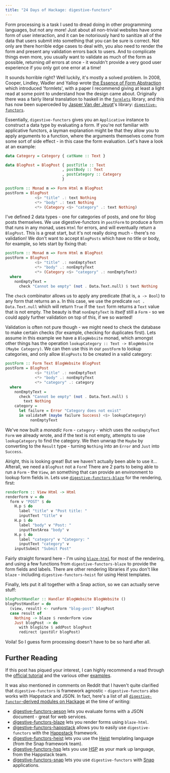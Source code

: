 ```yaml
---
title: "24 Days of Hackage: digestive-functors"
---
```


Form processing is a task I used to dread doing in other programming languages,
but not any more! Just about all non-trivial websites have some form of user
interaction, and it can be notoriously hard to sanitize all of the data that
users submit into something that you can be sure is correct. Not only are there
horrible edge cases to deal with, you also need to render the form and present
any validation errors back to users. And to complicate things even more, you
usually want to validate as much of the form as possible, returning *all* errors
at once - it wouldn't provide a very good user experience if you only got one
error at a time!

It sounds horrible right? Well luckily, it's mostly a solved problem. In 2008,
Cooper, Lindley, Wadler and Yallop wrote
[the Essence of Form Abstraction](http://groups.inf.ed.ac.uk/links/formlets/)
which introduced 'formlets', with a paper I recommend giving at least a light
read at some point to understand how the design came about. Originally there was
a fairly literal translation to haskell in the
[`formlets`](http://hackage.haskell.org/package/formlets) library, and this has
now been superceded by [Jasper Van der Jeugt](http://jaspervdj.be/)'s library:
[`digestive-functors`](http://hackage.haskell.org/package/digestive-functors).

Essentially, `digestive-functors` gives you an `Applicative` instance to
construct a data type by evaluating a form. If you're not familiar with
applicative functors, a layman explanation might be that they allow you to apply
arguments to a function, where the arguments themselves come from some sort of
side effect - in this case the form evaluation. Let's have a look at an example:

```haskell
data Category = Category { catName :: Text }

data BlogPost = BlogPost { postTitle :: Text
                         , postBody :: Text
                         , postCategory :: Category
                         }

postForm :: Monad m => Form Html m BlogPost
postForm = BlogPost
             <$> "title" .: text Nothing
             <*> "body" .: text Nothing
             <*> (Category <$> "category" .: text Nothing)
```

I've defined 2 data types - one for categories of posts, and one for blog posts
themselves. We use digestive-functors in `postForm` to produce a form that runs
in any monad, uses `Html` for errors, and will eventually return a
`BlogPost`. This is a great start, but it's not really doing much - there's no
validation! We don't want to accept `BlogPosts` which have no title or body, for
example, so lets start by fixing that:

```haskell
postForm :: Monad m => Form Html m BlogPost
postForm = BlogPost
             <$> "title" .: nonEmptyText
             <*> "body" .: nonEmptyText
             <*> (Category <$> "category" .: nonEmptyText)
  where
    nonEmptyText =
      check "Cannot be empty" (not . Data.Text.null) $ text Nothing
```

The `check` combinator allows us to apply any predicate (that is, `a -> Bool`)
to any form that returns an `a`. In this case, we use the predicate `not
. Data.Text.null` which will return `True` if the `text` form returns a `Text`
value that is not empty. The beauty is that `nonEmptyText` is *itself* still a
`Form` - so we could apply further validation on top of this, if we so wanted!

Validation is often not pure though - we might need to check the database to
make certain checks (for example, checking for duplicates first). Lets assume in
this example we have a `BlogWebsite` monad, which amongst other things has the
operation `lookupCategory :: Text -> BlogWebsite (Maybe Category)`. We can then
use this in our `postForm` to lookup categories, and only allow `BlogPosts` to
be created in a valid category:

```haskell
postForm :: Form Text BlogWebsite BlogPost
postForm = BlogPost
             <$> "title" .: nonEmptyText
             <*> "body" .: nonEmptyText
             <*> "category" .: category
  where
    nonEmptyText =
      check "Cannot be empty" (not . Data.Text.null) $
        text Nothing
    category =
      let failure = Error "Category does not exist"
      in validateM (maybe failure Success) <$> lookupCategory)
           nonEmptyText
```

We've now built a *monadic* `Form` - `category` - which uses the `nonEmptyText`
`Form` we already wrote, and if the text is not empty, attempts to use
`lookupCategory` to find the category. We then unwrap the `Maybe` by converting
to the `Result` type - turning `Nothing` into an `Error` and `Just` into
`Success`.

Alright, this is looking great! But we haven't actually been able to use
it... Afterall, we need a `BlogPost` not a `Form`! There are 2 parts to being
able to run a `Form` - the `View`, an something that can provide an environment
to lookup form fields in. Lets use
[`digestive-functors-blaze`](http://hackage.haskell.org/package/digestive-functors-blaze)
for the rendering, first:

```haskell
renderForm :: View Html -> Html
renderForm v = do
  form v "POST" $ do
    H.p $ do
      label "title" v "Post title: "
      inputText "title" v
    H.p $ do
      label "body" v "Post: "
      inputTextArea "body" v
    H.p $ do
      label "category" v "Category: "
      inputText "category" v
    inputSubmit "Submit Post"
```

Fairly straight forward here - I'm using
[`blaze-html`](http://hackage.haskell.org/package/blaze-html) for most of the
rendering, and using a few functions from `digestive-functors-blaze` to provide
the form fields and labels. There are other rendering libraries if you don't
like `blaze` - including `digestive-functors-heist` for using Heist templates.

Finally, lets put it all together with a Snap action, so we can actually serve
stuff:

```haskell
blogPostHandler :: Handler BlogWebsite BlogWebsite ()
blogPostHandler = do
  (view, result) <- runForm "blog-post" blogPost
  case result of
    Nothing -> blaze $ renderForm view
    Just blogPost -> do
      with blogSite $ addPost blogPost
      redirect (postUlr blogPost)
```

Voila! So I guess form processing doesn't have to be so hard after all.

## Further Reading

If this post has piqued your interest, I can highly recommend a read through the
[official tutorial](https://github.com/jaspervdj/digestive-functors/blob/master/examples/tutorial.lhs) and the various other [examples](https://github.com/jaspervdj/digestive-functors/tree/master/examples).

It was also mentioned in comments on Reddit that I haven't quite clarified that
`digestive-functors` is framework agnostic - `digestive-functors` also works
with Happstack and JSON. In fact, here's a list of all
[`digestive-functor`-derived modules on Hackage](http://packdeps.haskellers.com/reverse/digestive-functors)
at the time of writing:

- [digestive-functors-aeson](http://hackage.haskell.org/package/digestive-functors-aeson)
  lets you evaluate forms with a JSON document - great for web services.
- [digestive-functors-blaze](http://hackage.haskell.org/package/digestive-functors-blaze)
  lets you render forms using `blaze-html`.
- [digestive-functors-happstack](http://hackage.haskell.org/package/digestive-functors-happstack)
  allows you to easily use `digestive-functors` with the
  [Happstack](http://happstack.com) framework.
- [digestive-functors-heist](http://hackage.haskell.org/package/digestive-functors-heist)
  lets you use the [Heist](http://snapframework.com/docs/tutorials/heist)
  templating language (from the Snap framework team).
- [digestive-functors-hsp](http://hackage.haskell.org/package/digestive-functors-hsp)
  lets you use [HSP](http://www.happstack.com/docs/happstack-hsp-7.1.0/doc/html/happstack-hsp/index.html)
  as your mark up language, from the Happstack team.
- [digestive-functors-snap](http://hackage.haskell.org/package/digestive-functors-happstack)
  lets you use `digestive-functors` with [Snap](http://snapframework.com) applications.
